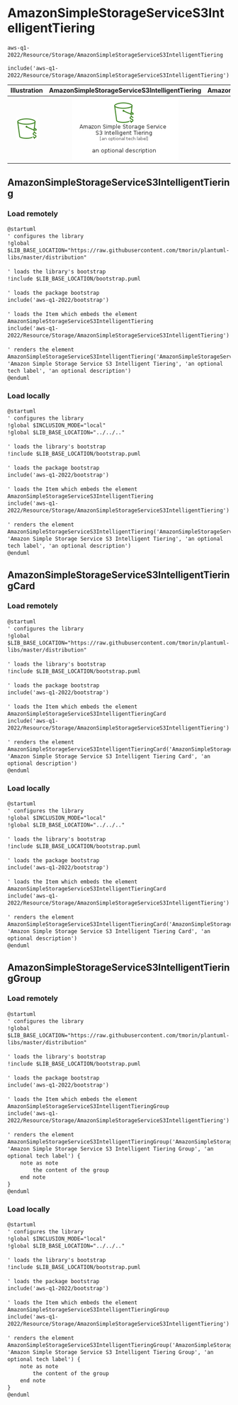 # AmazonSimpleStorageServiceS3IntelligentTiering


```text
aws-q1-2022/Resource/Storage/AmazonSimpleStorageServiceS3IntelligentTiering
```

```text
include('aws-q1-2022/Resource/Storage/AmazonSimpleStorageServiceS3IntelligentTiering')
```



| Illustration | AmazonSimpleStorageServiceS3IntelligentTiering | AmazonSimpleStorageServiceS3IntelligentTieringCard | AmazonSimpleStorageServiceS3IntelligentTieringGroup |
| :---: | :---: | :---: | :---: |
| ![illustration for Illustration](../../../aws-q1-2022/Resource/Storage/AmazonSimpleStorageServiceS3IntelligentTiering.png) | ![illustration for AmazonSimpleStorageServiceS3IntelligentTiering](../../../aws-q1-2022/Resource/Storage/AmazonSimpleStorageServiceS3IntelligentTiering.Local.png) | ![illustration for AmazonSimpleStorageServiceS3IntelligentTieringCard](../../../aws-q1-2022/Resource/Storage/AmazonSimpleStorageServiceS3IntelligentTieringCard.Local.png) | ![illustration for AmazonSimpleStorageServiceS3IntelligentTieringGroup](../../../aws-q1-2022/Resource/Storage/AmazonSimpleStorageServiceS3IntelligentTieringGroup.Local.png) |




## AmazonSimpleStorageServiceS3IntelligentTiering

### Load remotely
```plantuml
@startuml
' configures the library
!global $LIB_BASE_LOCATION="https://raw.githubusercontent.com/tmorin/plantuml-libs/master/distribution"

' loads the library's bootstrap
!include $LIB_BASE_LOCATION/bootstrap.puml

' loads the package bootstrap
include('aws-q1-2022/bootstrap')

' loads the Item which embeds the element AmazonSimpleStorageServiceS3IntelligentTiering
include('aws-q1-2022/Resource/Storage/AmazonSimpleStorageServiceS3IntelligentTiering')

' renders the element
AmazonSimpleStorageServiceS3IntelligentTiering('AmazonSimpleStorageServiceS3IntelligentTiering', 'Amazon Simple Storage Service S3 Intelligent Tiering', 'an optional tech label', 'an optional description')
@enduml
```

### Load locally
```plantuml
@startuml
' configures the library
!global $INCLUSION_MODE="local"
!global $LIB_BASE_LOCATION="../../.."

' loads the library's bootstrap
!include $LIB_BASE_LOCATION/bootstrap.puml

' loads the package bootstrap
include('aws-q1-2022/bootstrap')

' loads the Item which embeds the element AmazonSimpleStorageServiceS3IntelligentTiering
include('aws-q1-2022/Resource/Storage/AmazonSimpleStorageServiceS3IntelligentTiering')

' renders the element
AmazonSimpleStorageServiceS3IntelligentTiering('AmazonSimpleStorageServiceS3IntelligentTiering', 'Amazon Simple Storage Service S3 Intelligent Tiering', 'an optional tech label', 'an optional description')
@enduml
```

## AmazonSimpleStorageServiceS3IntelligentTieringCard

### Load remotely
```plantuml
@startuml
' configures the library
!global $LIB_BASE_LOCATION="https://raw.githubusercontent.com/tmorin/plantuml-libs/master/distribution"

' loads the library's bootstrap
!include $LIB_BASE_LOCATION/bootstrap.puml

' loads the package bootstrap
include('aws-q1-2022/bootstrap')

' loads the Item which embeds the element AmazonSimpleStorageServiceS3IntelligentTieringCard
include('aws-q1-2022/Resource/Storage/AmazonSimpleStorageServiceS3IntelligentTiering')

' renders the element
AmazonSimpleStorageServiceS3IntelligentTieringCard('AmazonSimpleStorageServiceS3IntelligentTieringCard', 'Amazon Simple Storage Service S3 Intelligent Tiering Card', 'an optional description')
@enduml
```

### Load locally
```plantuml
@startuml
' configures the library
!global $INCLUSION_MODE="local"
!global $LIB_BASE_LOCATION="../../.."

' loads the library's bootstrap
!include $LIB_BASE_LOCATION/bootstrap.puml

' loads the package bootstrap
include('aws-q1-2022/bootstrap')

' loads the Item which embeds the element AmazonSimpleStorageServiceS3IntelligentTieringCard
include('aws-q1-2022/Resource/Storage/AmazonSimpleStorageServiceS3IntelligentTiering')

' renders the element
AmazonSimpleStorageServiceS3IntelligentTieringCard('AmazonSimpleStorageServiceS3IntelligentTieringCard', 'Amazon Simple Storage Service S3 Intelligent Tiering Card', 'an optional description')
@enduml
```

## AmazonSimpleStorageServiceS3IntelligentTieringGroup

### Load remotely
```plantuml
@startuml
' configures the library
!global $LIB_BASE_LOCATION="https://raw.githubusercontent.com/tmorin/plantuml-libs/master/distribution"

' loads the library's bootstrap
!include $LIB_BASE_LOCATION/bootstrap.puml

' loads the package bootstrap
include('aws-q1-2022/bootstrap')

' loads the Item which embeds the element AmazonSimpleStorageServiceS3IntelligentTieringGroup
include('aws-q1-2022/Resource/Storage/AmazonSimpleStorageServiceS3IntelligentTiering')

' renders the element
AmazonSimpleStorageServiceS3IntelligentTieringGroup('AmazonSimpleStorageServiceS3IntelligentTieringGroup', 'Amazon Simple Storage Service S3 Intelligent Tiering Group', 'an optional tech label') {
    note as note
        the content of the group
    end note
}
@enduml
```

### Load locally
```plantuml
@startuml
' configures the library
!global $INCLUSION_MODE="local"
!global $LIB_BASE_LOCATION="../../.."

' loads the library's bootstrap
!include $LIB_BASE_LOCATION/bootstrap.puml

' loads the package bootstrap
include('aws-q1-2022/bootstrap')

' loads the Item which embeds the element AmazonSimpleStorageServiceS3IntelligentTieringGroup
include('aws-q1-2022/Resource/Storage/AmazonSimpleStorageServiceS3IntelligentTiering')

' renders the element
AmazonSimpleStorageServiceS3IntelligentTieringGroup('AmazonSimpleStorageServiceS3IntelligentTieringGroup', 'Amazon Simple Storage Service S3 Intelligent Tiering Group', 'an optional tech label') {
    note as note
        the content of the group
    end note
}
@enduml
```

